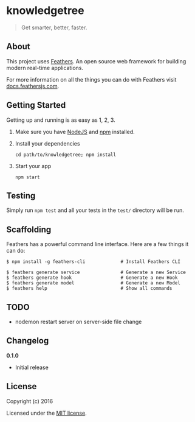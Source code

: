 # knowledgetree

> Get smarter, better, faster.

## About

This project uses [Feathers](http://feathersjs.com). An open source web framework for building modern real-time applications.

For more information on all the things you can do with Feathers visit [docs.feathersjs.com](http://docs.feathersjs.com).

## Getting Started

Getting up and running is as easy as 1, 2, 3.

1. Make sure you have [NodeJS](https://nodejs.org/) and [npm](https://www.npmjs.com/) installed.
2. Install your dependencies

    ```
    cd path/to/knowledgetree; npm install
    ```

3. Start your app

    ```
    npm start
    ```

## Testing

Simply run `npm test` and all your tests in the `test/` directory will be run.

## Scaffolding

Feathers has a powerful command line interface. Here are a few things it can do:

```
$ npm install -g feathers-cli             # Install Feathers CLI

$ feathers generate service               # Generate a new Service
$ feathers generate hook                  # Generate a new Hook
$ feathers generate model                 # Generate a new Model
$ feathers help                           # Show all commands
```

## TODO

- nodemon restart server on server-side file change

## Changelog

__0.1.0__

- Initial release

## License

Copyright (c) 2016

Licensed under the [MIT license](LICENSE).

